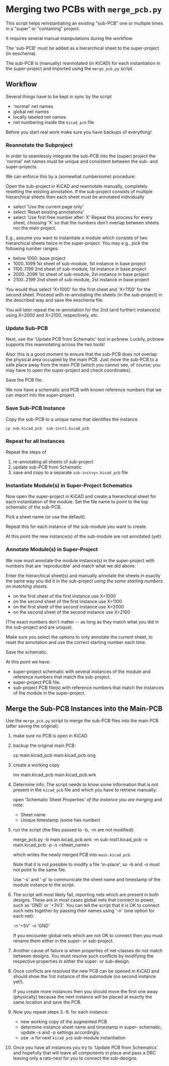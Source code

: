 # Merging two PCBs with `merge_pcb.py`

This script helps reinstantiating an existing "sub-PCB"
one or multiple times in a "super" or "containing" project.

It requires several manual manipulations during the
workflow.

The 'sub-PCB' must be added as a hierarchical sheet to the
super-project (in eeschema).

The sub-PCB is (manually) reannotated (in KiCAD) for each 
instantiation in the super-project and imported using the
`merge_pcb.py` script.

## Workflow
Several things have to be kept in sync by the script
 - 'normal' net names
 - global net names
 - locally labeled net names
 - net numbering inside the `kicad_pcb` file

Before you start real work make sure you have backups of
everything!

### Reannotate the Subproject
In order to seamlessly integrate the sub-PCB into the (super)
project the 'normal' net names must be unique and consistent
between the sub- and super-projects.

We can enforce this by a (somewhat cumbersome) procedure:

Open the sub-project in KiCAD and reannotate manually, 
completely resetting the existing annotation. If the
sub-project consists of multiple hierarchical sheets then
each sheet must be annotated individually
 - select 'Use the current page only'
 - select 'Reset existing annotations'
 - select 'Use first free number after: X'
Repeat this process for every sheet, choosing 'X' so that
the numbers don't overlap between sheets nor the main project.

E.g., assume you want to instantiate a module which consists
of two hierarchical sheets twice in the super-project.
You may e.g., pick the following number ranges:
 - below 1000: base project
 - 1000..1099 1st sheet of sub-module, 1st instance in base project
 - 1100..1199 2nd sheet of sub-module, 1st instance in base project
 - 2000..2099 1st sheet of sub-module, 2st instance in base project
 - 2100..2199 2nd sheet of sub-module, 2st instance in base project

You would thus select 'X=1000' for the first sheet and 'X=1100'
for the second sheet. Proceed with re-annotating the sheets (in
the sub-project) in the described way and save the eeschema file.

You will later repeat the re-annotation for the 2nd (and further)
instance(s) using X=2000 and X=2100, respectively, etc.

### Update Sub-PCB
Next, use the 'Update PCB from Schematic' tool in pcbnew. Luckily,
pcbnew supports this reannotating across the two tools!

Also: this is a good moment to ensure that the sub-PCB does not
overlap the physical area occupied by the main PCB. Just move
the sub-PCB to a safe place away from the main PCB (which you
cannot see, of course; you may have to open the super-project
and check coordinates).

Save the PCB file.

We now have a schematic and PCB with known reference numbers that we
can import into the super-project.

### Save Sub-PCB Instance
Copy the sub-PCB to a unique name that identifies the instance

    cp sub.kicad_pcb  sub-inst1.kicad_pcb

### Repeat for all Instances
Repeat the steps of
  1. re-annotating all sheets of sub-project 
  2. update sub-PCB from Schematic
  3. save and copy to a separate `sub-inst<y>.kicad_pcb` file

### Instantiate Module(s) in Super-Project Schematics
Now open the super-project in KiCAD and create a hierarchical
sheet for each instantiation of the module. Set the file name
to point to the top schematic of the sub-PCB.

Pick a sheet name (or use the default).

Repeat this for each instance of the sub-module you want to
create.

At this point the new instance(s) of the sub-module are not
annotated (yet).

### Annotate Module(s) in Super-Project
We now must annotate the module instance(s) in the super-project
with numbers that are 'reproducible' and match what we did above.

Enter the hierarchical sheet(s) and manually annotate the
sheets in exactly the same way you did it in the sub-project
*using the same starting numbers on matching sheets*.

- on the first  sheet of the first  instance use X=1000
- on the second sheet of the first  instance use X=1100
- on the first  sheet of the second instance use X=2000
- on the second sheet of the second instance use X=2100

(The exact numbers don't matter -- as long as they match what you
did in the sub-project and are unique).

Make sure you select the options to only annotate the current
sheet, to reset the annotation and use the correct starting number
each time.

Save the schematic.

At this point we have:
 - super-project schematic with several instances of the module and 
   reference numbers that match the sub-project.
 - super-project PCB file.
 - sub-project PCB file(s) with reference numbers that match the
   instances of the module in the super-project.

## Merge the Sub-PCB Instances into the Main-PCB
Use the `merge_pcb.py` script to merge the sub-PCB files
into the main PCB (after saving the original):

1. make sure no PCB is open in KiCAD

2. backup the original main PCB:

     cp main.kicad_pcb main.kicad_pcb.orig

3. create a working copy

     mv main.kicad_pcb main.kicad_pcb.wrk

4. Determine info: The script needs to know some information
   that is not present in the `kicad_pcb` file and which you
   have to retrieve manually:

   open 'Schematic Sheet Properties' *of the instance you are merging* and note:
     - Sheet name
     - Unique timestamp (some hex number)

5. run the script (the files passed to -b, -m are not
   modified):

     merge_pcb.py -b main.kicad_pcb.wrk -m sub-inst1.kicad_pcb -o main.kicad_pcb -p <unique-timestamp> -s <sheet_name>

   which writes the newly merged PCB into `main.kicad_pcb`.

   Note that it is not possible to modify a file 'in-place', so
   -b and -o must not point to the same file.

   Use '-s' and '-p' to communicate the sheet name and timestamp
   of the module instance to the script.

6. The script will most likely fail, reporting nets which are present
   in both designs. These are in most cases global nets that connect
   to power, such as 'GND' or '+3V3'.
   You can tell the script that it is OK to connect such nets together
   by passing their names using '-n' (one option for each net):

      -n '+5V' -n 'GND'

   If you encounter global nets which are not OK to connect then
   you must rename them either in the super- or sub-project.

7. Another cause of failure is when properties of net-classes
   do not match between designs. You must resolve such conflicts
   by modifying the respective properties in either the super-
   or sub-design.

8. Once conflicts are resolved the new PCB can be opened in
   KiCAD and should show the 1rst instance of the submodule
   (no second instance yet!).

   If you create more instances then you should move the first
   one away (physically) because the next instance will be placed
   at exactly the same location and save the PCB.

9. Now you repeat steps 3.-8. for each instance:

    - new working copy of the augmented PCB
    - determine instance sheet name and timestamp in super-
      schematic; update -s and -p settings accordingly.
    - use `-m` for next `kicad_pcb` sub-module instantiation

10. Once you have all instances you try to 'Update PCB from Schematics'
   and hopefully that will leave all components in place and pass
   a DRC leaving only a rats-nest for you to connect the sub-designs.
